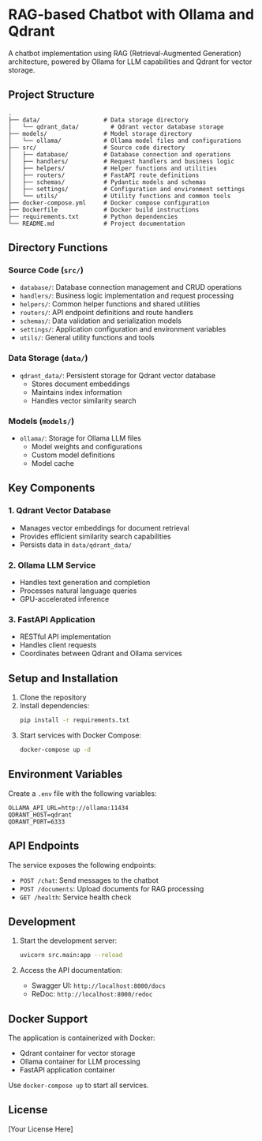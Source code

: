# RAG-based Chatbot with Ollama and Qdrant

A chatbot implementation using RAG (Retrieval-Augmented Generation) architecture, powered by Ollama for LLM capabilities and Qdrant for vector storage.

## Project Structure

```
.
├── data/                  # Data storage directory
│   └── qdrant_data/         # Qdrant vector database storage
├── models/                # Model storage directory
│   └── ollama/            # Ollama model files and configurations
├── src/                   # Source code directory
│   ├── database/          # Database connection and operations
│   ├── handlers/          # Request handlers and business logic
│   ├── helpers/           # Helper functions and utilities
│   ├── routers/           # FastAPI route definitions
│   ├── schemas/           # Pydantic models and schemas
│   ├── settings/          # Configuration and environment settings
│   └── utils/             # Utility functions and common tools
├── docker-compose.yml     # Docker compose configuration
├── Dockerfile             # Docker build instructions
├── requirements.txt       # Python dependencies
└── README.md              # Project documentation
```

## Directory Functions

### Source Code (`src/`)
- `database/`: Database connection management and CRUD operations
- `handlers/`: Business logic implementation and request processing
- `helpers/`: Common helper functions and shared utilities
- `routers/`: API endpoint definitions and route handlers
- `schemas/`: Data validation and serialization models
- `settings/`: Application configuration and environment variables
- `utils/`: General utility functions and tools

### Data Storage (`data/`)
- `qdrant_data/`: Persistent storage for Qdrant vector database
  - Stores document embeddings
  - Maintains index information
  - Handles vector similarity search

### Models (`models/`)
- `ollama/`: Storage for Ollama LLM files
  - Model weights and configurations
  - Custom model definitions
  - Model cache

## Key Components

### 1. Qdrant Vector Database
- Manages vector embeddings for document retrieval
- Provides efficient similarity search capabilities
- Persists data in `data/qdrant_data/`

### 2. Ollama LLM Service
- Handles text generation and completion
- Processes natural language queries
- GPU-accelerated inference

### 3. FastAPI Application
- RESTful API implementation
- Handles client requests
- Coordinates between Qdrant and Ollama services

## Setup and Installation

1. Clone the repository
2. Install dependencies:
   ```bash
   pip install -r requirements.txt
   ```
3. Start services with Docker Compose:
   ```bash
   docker-compose up -d
   ```

## Environment Variables

Create a `.env` file with the following variables:
```
OLLAMA_API_URL=http://ollama:11434
QDRANT_HOST=qdrant
QDRANT_PORT=6333
```

## API Endpoints

The service exposes the following endpoints:
- `POST /chat`: Send messages to the chatbot
- `POST /documents`: Upload documents for RAG processing
- `GET /health`: Service health check

## Development

1. Start the development server:
   ```bash
   uvicorn src.main:app --reload
   ```

2. Access the API documentation:
   - Swagger UI: `http://localhost:8000/docs`
   - ReDoc: `http://localhost:8000/redoc`

## Docker Support

The application is containerized with Docker:
- Qdrant container for vector storage
- Ollama container for LLM processing
- FastAPI application container

Use `docker-compose up` to start all services.

## License

[Your License Here]
